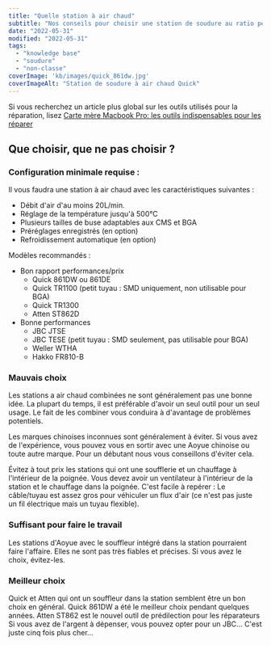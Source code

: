 ```yaml
---
title: "Quelle station à air chaud"
subtitle: "Nos conseils pour choisir une station de soudure au ratio performance/prix optimal !"
date: "2022-05-31"
modified: "2022-05-31"
tags: 
  - "knowledge base"
  - "soudure"
  - "non-classe"
coverImage: 'kb/images/quick_861dw.jpg'
coverImageAlt: "Station de soudure à air chaud Quick"
---
```


Si vous recherchez un article plus global sur les outils utilisés pour la réparation, lisez [Carte mère Macbook Pro: les outils indispensables pour les réparer](../../carte-mere-macbook-pro-les-outils-indispensables-pour-les-reparer/)

## Que choisir, que ne pas choisir ?


### Configuration minimale requise :

Il vous faudra une station à air chaud avec les caractéristiques suivantes :

* Débit d'air d'au moins 20L/min.
* Réglage de la température jusqu'à 500°C
* Plusieurs tailles de buse adaptables aux CMS et BGA
* Préréglages enregistrés (en option)
* Refroidissement automatique (en option)

Modèles recommandés :

* Bon rapport performances/prix
	* Quick 861DW ou 861DE
	* Quick TR1100 (petit tuyau : SMD uniquement, non utilisable pour BGA)
	* Quick TR1300
	* Atten ST862D
* Bonne performances
	* JBC JTSE
	* JBC TESE (petit tuyau : SMD seulement, pas utilisable pour BGA)
	* Weller WTHA
	* Hakko FR810-B


### Mauvais choix
	
Les stations a air chaud combinées ne sont généralement pas une bonne idée. La plupart du temps, il est préférable d'avoir un seul outil pour un seul usage. Le fait de les combiner vous conduira à d'avantage de problèmes potentiels.

Les marques chinoises inconnues sont généralement à éviter. Si vous avez de l'expérience, vous pouvez vous en sortir avec une Aoyue chinoise ou toute autre marque. Pour un débutant nous vous conseillons d'éviter cela.

Évitez à tout prix les stations qui ont une soufflerie et un chauffage à l'intérieur de la poignée. Vous devez avoir un ventilateur à l'intérieur de la station et le chauffage dans la poignée. C'est facile à repérer : Le câble/tuyau est assez gros pour véhiculer un flux d'air (ce n'est pas juste un fil électrique mais un tuyau flexible).


### Suffisant pour faire le travail

Les stations d'Aoyue avec le souffleur intégré dans la station pourraient faire l'affaire. Elles ne sont pas très fiables et précises. Si vous avez le choix, évitez-les.

### Meilleur choix

Quick et Atten qui ont un souffleur dans la station semblent être un bon choix en général. Quick 861DW a été le meilleur choix pendant quelques années. Atten ST862 est le nouvel outil de prédilection pour les réparateurs
Si vous avez de l'argent à dépenser, vous pouvez opter pour un JBC... C'est juste cinq fois plus cher...